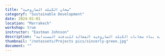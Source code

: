 ```yaml
---
title: "سخان الكتلة الصاروخية"
categoryf: "Sustainable Development"
date: 2024-01-01
location: "Marrakech"
workshop: true
instructor: "Eastman Johnson"
description: "تعلم كيفية بناء سخانات الكتلة الصاروخية الفعالة للتدفئة المستدامة."
thumbnail: "/notassets/Projects pics/sincerly-green.jpg"
document: ""
---
```

